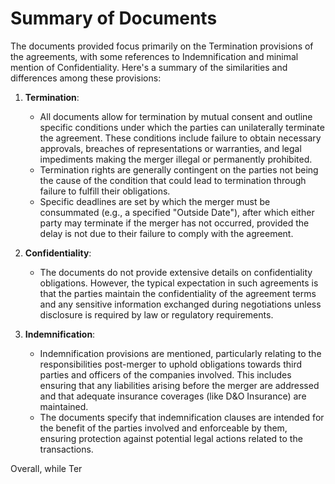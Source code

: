 # Summary of Documents

The documents provided focus primarily on the Termination provisions of the agreements, with some references to Indemnification and minimal mention of Confidentiality. Here's a summary of the similarities and differences among these provisions:

1. **Termination**:
   - All documents allow for termination by mutual consent and outline specific conditions under which the parties can unilaterally terminate the agreement. These conditions include failure to obtain necessary approvals, breaches of representations or warranties, and legal impediments making the merger illegal or permanently prohibited.
   - Termination rights are generally contingent on the parties not being the cause of the condition that could lead to termination through failure to fulfill their obligations.
   - Specific deadlines are set by which the merger must be consummated (e.g., a specified "Outside Date"), after which either party may terminate if the merger has not occurred, provided the delay is not due to their failure to comply with the agreement.

2. **Confidentiality**:
   - The documents do not provide extensive details on confidentiality obligations. However, the typical expectation in such agreements is that the parties maintain the confidentiality of the agreement terms and any sensitive information exchanged during negotiations unless disclosure is required by law or regulatory requirements.

3. **Indemnification**:
   - Indemnification provisions are mentioned, particularly relating to the responsibilities post-merger to uphold obligations towards third parties and officers of the companies involved. This includes ensuring that any liabilities arising before the merger are addressed and that adequate insurance coverages (like D&O Insurance) are maintained.
   - The documents specify that indemnification clauses are intended for the benefit of the parties involved and enforceable by them, ensuring protection against potential legal actions related to the transactions.

Overall, while Ter